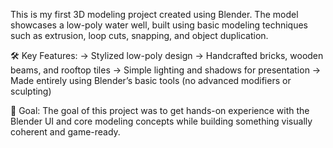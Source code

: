 This is my first 3D modeling project created using Blender. The model showcases a low-poly water well, built using basic modeling techniques such as extrusion, loop cuts, snapping, and object duplication.

🛠 Key Features:
-> Stylized low-poly design
-> Handcrafted bricks, wooden beams, and rooftop tiles
-> Simple lighting and shadows for presentation
-> Made entirely using Blender’s basic tools (no advanced modifiers or sculpting)

🎯 Goal:
The goal of this project was to get hands-on experience with the Blender UI and core modeling concepts while building something visually coherent and game-ready.
